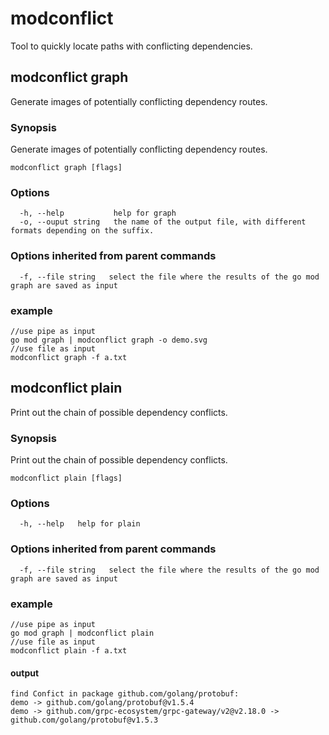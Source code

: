 # modconflict
Tool to quickly locate paths with conflicting dependencies.

## modconflict graph

Generate images of potentially conflicting dependency routes.

### Synopsis

Generate images of potentially conflicting dependency routes.

```
modconflict graph [flags]
```

### Options

```
  -h, --help           help for graph
  -o, --ouput string   the name of the output file, with different formats depending on the suffix.
```

### Options inherited from parent commands

```
  -f, --file string   select the file where the results of the go mod graph are saved as input
```

### example
```shell
//use pipe as input
go mod graph | modconflict graph -o demo.svg
//use file as input
modconflict graph -f a.txt
```

## modconflict plain

Print out the chain of possible dependency conflicts.

### Synopsis

Print out the chain of possible dependency conflicts.

```
modconflict plain [flags]
```

### Options

```
  -h, --help   help for plain
```

### Options inherited from parent commands

```
  -f, --file string   select the file where the results of the go mod graph are saved as input
```

### example
```shell
//use pipe as input
go mod graph | modconflict plain
//use file as input
modconflict plain -f a.txt
```
#### output
```shell
find Confict in package github.com/golang/protobuf:
demo -> github.com/golang/protobuf@v1.5.4
demo -> github.com/grpc-ecosystem/grpc-gateway/v2@v2.18.0 -> github.com/golang/protobuf@v1.5.3
```